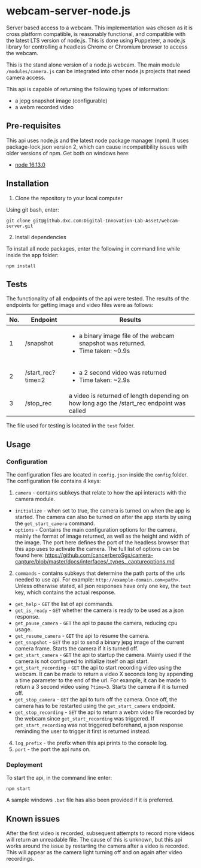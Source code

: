 # webcam-server-node.js

Server based access to a webcam. This implementation was chosen as it is cross platform compatible, is reasonably functional, and compatible with the latest LTS version of node.js. This is done using Puppeteer, a node.js library for controlling a headless Chrome or Chromium browser to access the webcam.

This is the stand alone version of a node.js webcam. The main module `/modules/camera.js` can be integrated into other node.js projects that need camera access.

This api is capable of returning the following types of information:
* a jepg snapshot image (configurable)
* a webm recorded video

## Pre-requisites

This api uses node.js and the latest node package manager (npm). It uses package-lock.json version 2, which can cause incompatibility issues with older versions of npm. Get both on windows here:

* [node 16.13.0](https://nodejs.org/en/)

## Installation

1. Clone the repository to your local computer

Using git bash, enter:

```
git clone git@github.dxc.com:Digital-Innovation-Lab-Asset/webcam-server.git
```

2. Install dependencies

To install all node packages, enter the following in command line while inside the app folder:

```
npm install
```

## Tests

The functionality of all endpoints of the api were tested. The results of the endpoints for getting image and video files were as follows:

| No. | Endpoint | Results |
| ------ | ------ | ------ |
| 1 | /snapshot | <ul><li>a binary image file of the webcam snapshot was returned.</li><li>Time taken: ~0.9s</li></ul> |
| 2 | /start_rec?time=2 | <ul><li>a 2 second video was returned</li><li>Time taken: ~2.9s</li></ul> |
| 3 | /stop_rec | a video is returned of length depending on how long ago the /start_rec endpoint was called

The file used for testing is located in the `test` folder.

## Usage

### Configuration

The configuration files are located in `config.json` inside the `config` folder. The configuration file contains 4 keys:

1. `camera` - contains subkeys that relate to how the api interacts with the camera module.
  - `initialize` - when set to true, the camera is turned on when the app is started. The camera can also be turned on after the app starts by using the `get_start_camera` command.
  - `options` - Contains the main configuration options for the camera, mainly the format of image returned, as well as the height and width of the image. The port here defines the port of the headless browser that this app uses to activate the camera. The full list of options can be found here: https://github.com/cancerberoSgx/camera-capture/blob/master/docs/interfaces/_types_.captureoptions.md
2. `commands` - contains subkeys that determine the path parts of the urls needed to use api. For example: `http://example-domain.com<path>`. Unless otherwise stated, all json responses have only one key, the `text` key, which contains the actual response.
  - `get_help` - `GET` the list of api commands.
  - `get_is_ready` - `GET` whether the camera is ready to be used as a json response.
  - `get_pause_camera` - `GET` the api to pause the camera, reducing cpu usage.
  - `get_resume_camera` - `GET` the api to resume the camera.
  - `get_snapshot` - `GET` the api to send a binary jepg image of the current camera frame. Starts the camera if it is turned off.
  - `get_start_camera` - `GET` the api to startup the camera. Mainly used if the camera is not configured to initialize itself on api start.
  - `get_start_recording` - `GET` the api to start recording video using the webcam. It can be made to return a video X seconds long by appending a time parameter to the end of the url. For example, it can be made to return a 3 second video using `?time=3`. Starts the camera if it is turned off.
  - `get_stop_camera` - `GET` the api to turn off the camera. Once off, the camera has to be restarted using the `get_start_camera` endpoint.
  - `get_stop_recording` - `GET` the api to return a webm video file recorded by the webcam since `get_start_recording` was triggered. If `get_start_recording` was not triggered beforehand, a json response reminding the user to trigger it first is returned instead.
4. `log_prefix` - the prefix when this api prints to the console log.
5. `port` - the port the api runs on.

### Deployment

To start the api, in the command line enter:

```
npm start
```

A sample windows `.bat` file has also been provided if it is preferred.

## Known issues

After the first video is recorded, subsequent attempts to record more videos will return an unreadable file. The cause of this is unknown, but this api works around the issue by restarting the camera after a video is recorded. This will appear as the camera light turning off and on again after video recordings.
